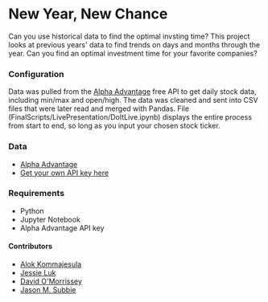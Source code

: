 # New Year, New Chance

Can you use historical data to find the optimal invsting time? This project looks at previous years' data to find trends on days and months through the year. Can you find an optimal investment time for your favorite companies?

 ### Configuration

Data was pulled from the [Alpha Advantage](https://www.alphavantage.co/) free API to get daily stock data, including min/max and open/high. The data was cleaned and sent into CSV files that were later read and merged with Pandas. File (FinalScripts/LivePresentation/DoItLive.ipynb) displays the entire process from start to end, so long as you input your chosen stock ticker.

 ### Data
* [Alpha Advantage](https://www.alphavantage.co/)
* [Get your own API key here](https://www.alphavantage.co/support/#api-key)

### Requirements

* Python
* Jupyter Notebook
* Alpha Advantage API key

#### Contributors
* [Alok Kommajesula](https://github.com/akommajesula)
* [Jessie Luk](https://github.com/ladyluk)
* [David O'Morrissey](https://github.com/davidomo)
* [Jason M. Subbie](https://github.com/jsubbie)
